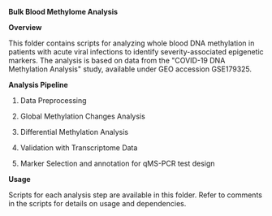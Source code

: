 ****Bulk Blood Methylome Analysis****

**Overview**

This folder contains scripts for analyzing whole blood DNA methylation in patients with acute viral infections to identify severity-associated epigenetic markers. The analysis is based on data from the "COVID-19 DNA Methylation Analysis" study, available under GEO accession GSE179325.


**Analysis Pipeline**

1. Data Preprocessing

2. Global Methylation Changes Analysis

3. Differential Methylation Analysis

4. Validation with Transcriptome Data

5. Marker Selection and annotation for qMS-PCR test design


**Usage**

Scripts for each analysis step are available in this folder.
Refer to comments in the scripts for details on usage and dependencies.